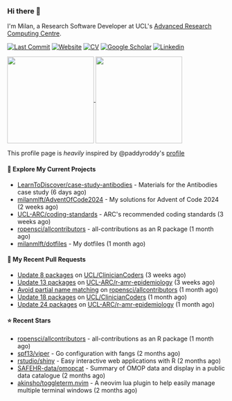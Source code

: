 ### Hi there 👋

I'm Milan, a Research Software Developer at UCL's [Advanced Research Computing
Centre](https://www.ucl.ac.uk/advanced-research-computing/advanced-research-computing-centre).

[![Last Commit](https://img.shields.io/github/last-commit/milanmlft/milanmlft?label=updated)](https://github.com/milanmlft)
[![Website](https://img.shields.io/badge/GitHub%20Pages-222?logo=githubpages&logoColor=fff&style=for-the-badge&style=flat)](https://milanmlft.dev)
[![CV](https://img.shields.io/badge/CV-PDF-pink.svg)](https://milanmlft.netlify.app/uploads/resume.pdf)
[![Google Scholar](https://img.shields.io/badge/Google%20Scholar-4285F4?logo=googlescholar&logoColor=fff&style=for-the-badge&style=flat)](https://scholar.google.com/citations?user=LwW40HQAAAAJ&hl=en)
[![Linkedin](https://img.shields.io/badge/LinkedIn-0A66C2?logo=linkedin&logoColor=fff&style=for-the-badge&style=flat)](http://www.linkedin.com/in/milan-malfait)


<a href="https://github.com/milanmlft/milanmlft#gh-dark-mode-only">
  <img height=200 align="center" src="https://github-readme-stats-paddyroddy.vercel.app/api?username=milanmlft&disable_animations=true&hide_border=true&hide_title=true&include_all_commits=true&rank_icon=github&show=prs_merged,reviews&show_icons=true&theme=tokyonight" />
</a>


<a href="https://github.com/milanmlft/milanmlft#gh-light-mode-only">
  <img height=200 align="center" src="https://github-readme-stats-paddyroddy.vercel.app/api?username=milanmlft&disable_animations=true&hide_border=true&hide_title=true&include_all_commits=true&rank_icon=github&show=prs_merged,reviews&show_icons=true&theme=default" />
</a>

This profile page is _heavily_ inspired by @paddyroddy's [profile](https://github.com/paddyroddy/paddyroddy)

#### 👷 Explore My Current Projects

- [LearnToDiscover/case-study-antibodies](https://github.com/LearnToDiscover/case-study-antibodies) - Materials for the Antibodies case study
  (6 days ago)
- [milanmlft/AdventOfCode2024](https://github.com/milanmlft/AdventOfCode2024) - My solutions for Advent of Code 2024
  (2 weeks ago)
- [UCL-ARC/coding-standards](https://github.com/UCL-ARC/coding-standards) - ARC&#39;s recommended coding standards
  (3 weeks ago)
- [ropensci/allcontributors](https://github.com/ropensci/allcontributors) - all-contributions as an R package
  (1 month ago)
- [milanmlft/dotfiles](https://github.com/milanmlft/dotfiles) - My dotfiles
  (1 month ago)

#### 🔨 My Recent Pull Requests

- [Update 8 packages](https://github.com/UCL/ClinicianCoders/pull/53) on [UCL/ClinicianCoders](https://github.com/UCL/ClinicianCoders)
  (3 weeks ago)
- [Update 13 packages](https://github.com/UCL-ARC/r-amr-epidemiology/pull/37) on [UCL-ARC/r-amr-epidemiology](https://github.com/UCL-ARC/r-amr-epidemiology)
  (3 weeks ago)
- [Avoid partial name matching](https://github.com/ropensci/allcontributors/pull/51) on [ropensci/allcontributors](https://github.com/ropensci/allcontributors)
  (1 month ago)
- [Update 18 packages](https://github.com/UCL/ClinicianCoders/pull/52) on [UCL/ClinicianCoders](https://github.com/UCL/ClinicianCoders)
  (1 month ago)
- [Update 24 packages](https://github.com/UCL-ARC/r-amr-epidemiology/pull/36) on [UCL-ARC/r-amr-epidemiology](https://github.com/UCL-ARC/r-amr-epidemiology)
  (1 month ago)

#### ⭐ Recent Stars

- [ropensci/allcontributors](https://github.com/ropensci/allcontributors) - all-contributions as an R package
  (1 month ago)
- [spf13/viper](https://github.com/spf13/viper) - Go configuration with fangs
  (2 months ago)
- [rstudio/shiny](https://github.com/rstudio/shiny) - Easy interactive web applications with R
  (2 months ago)
- [SAFEHR-data/omopcat](https://github.com/SAFEHR-data/omopcat) - Summary of OMOP data and display in a public data catalogue
  (2 months ago)
- [akinsho/toggleterm.nvim](https://github.com/akinsho/toggleterm.nvim) - A neovim lua plugin to help easily manage multiple terminal windows
  (2 months ago)

